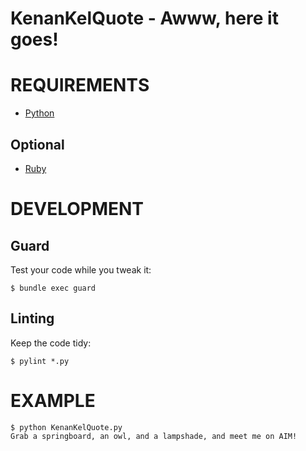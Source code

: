 # KenanKelQuote - Awww, here it goes!

# REQUIREMENTS

* [Python](http://python.org)

## Optional

* [Ruby](http://www.ruby-lang.org)

# DEVELOPMENT

## Guard

Test your code while you tweak it:

    $ bundle exec guard

## Linting

Keep the code tidy:

    $ pylint *.py

# EXAMPLE

    $ python KenanKelQuote.py 
    Grab a springboard, an owl, and a lampshade, and meet me on AIM!

